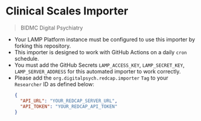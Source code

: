 # Clinical Scales Importer
> BIDMC Digital Psychiatry
 
- Your LAMP Platform instance must be configured to use this importer by forking this repository.
- This importer is designed to work with GitHub Actions on a daily `cron` schedule.
- You must add the GitHub Secrets `LAMP_ACCESS_KEY`, `LAMP_SECRET_KEY`, `LAMP_SERVER_ADDRESS` for this automated importer to work correctly.
- Please add the `org.digitalpsych.redcap.importer` `Tag` to your `Researcher` ID as defined below:
  ```json
  {
    "API_URL": "YOUR_REDCAP_SERVER_URL",
    "API_TOKEN": "YOUR_REDCAP_API_TOKEN"
  }
  ```
  
